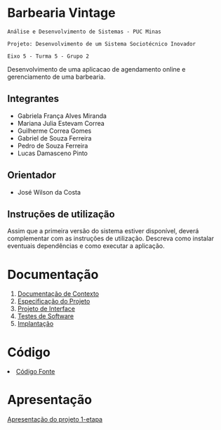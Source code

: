 # Barbearia Vintage

`Análise e Desenvolvimento de Sistemas - PUC Minas`

`Projeto: Desenvolvimento de um Sistema Sociotécnico Inovador`

`Eixo 5 - Turma 5 - Grupo 2`

Desenvolvimento de uma aplicacao de agendamento online e gerenciamento de uma barbearia.

## Integrantes

* Gabriela França Alves Miranda
* Mariana Julia Estevam Correa
* Guilherme Correa Gomes
* Gabriel de Souza Ferreira
* Pedro de Souza Ferreira
* Lucas Damasceno Pinto

## Orientador

* José Wilson da Costa

## Instruções de utilização

Assim que a primeira versão do sistema estiver disponível, deverá complementar com as instruções de utilização. Descreva como instalar eventuais dependências e como executar a aplicação.

# Documentação

<ol>
<li><a href="documentos/01-Documentação de Contexto.md"> Documentação de Contexto</a></li>
<li><a href="documentos/02-Especificação do Projeto.md"> Especificação do Projeto</a></li>
<li><a href="documentos/03-Projeto de Interface.md"> Projeto de Interface</a></li>
<li><a href="documentos/04-Testes de Software.md"> Testes de Software</a></li>
<li><a href="documentos/05-Implantação.md"> Implantação</a></li>
</ol>

# Código

<li><a href="src/README.md"> Código Fonte</a></li>

# Apresentação

 [Apresentação do projeto 1-etapa](https://youtu.be/dcQ_iOW6kng)
